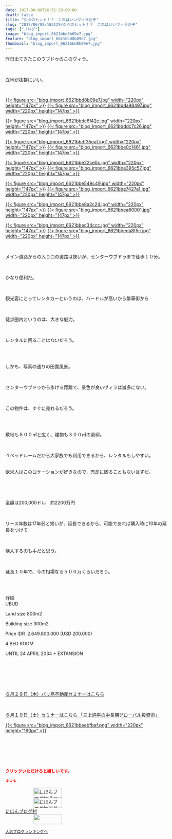 ```yaml
---
date: 2017-06-08T16:51:29+09:00
draft: false
title: "久々のヒット！？　これはいいヴィラだぞ"
slug: "2017/06/08/165129/久々のヒット！？　これはいいヴィラだぞ"
tags: ["ブログ"]
image: "blog_import_6621bbd8b09e7.jpg"
feature: "blog_import_6621bbd8b09e7.jpg"
thumbnail: "blog_import_6621bbd8b09e7.jpg"
---
```

<p>昨日出てきたこのウブドゥのこのヴィラ。</p><p> </p><p>立地が抜群にいい。</p><p> </p><p><a href="blog_import_6621bbd8b09e7.jpg">{{< figure src="blog_import_6621bbd8b09e7.jpg" width="220px" height="147px" >}}</a> <a href="blog_import_6621bbda88497.jpg">{{< figure src="blog_import_6621bbda88497.jpg" width="220px" height="147px" >}}</a></p><p><a href="blog_import_6621bbdc6f42c.jpg">{{< figure src="blog_import_6621bbdc6f42c.jpg" width="220px" height="147px" >}}</a> <a href="blog_import_6621bbddc7c26.jpg">{{< figure src="blog_import_6621bbddc7c26.jpg" width="220px" height="147px" >}}</a></p><p><a href="blog_import_6621bbdf35eaf.jpg">{{< figure src="blog_import_6621bbdf35eaf.jpg" width="220px" height="147px" >}}</a> <a href="blog_import_6621bbe0c1461.jpg">{{< figure src="blog_import_6621bbe0c1461.jpg" width="220px" height="147px" >}}</a></p><p><a href="blog_import_6621bbe22ce0c.jpg">{{< figure src="blog_import_6621bbe22ce0c.jpg" width="220px" height="147px" >}}</a> <a href="blog_import_6621bbe395c57.jpg">{{< figure src="blog_import_6621bbe395c57.jpg" width="220px" height="147px" >}}</a></p><p><a href="blog_import_6621bbe549c49.jpg">{{< figure src="blog_import_6621bbe549c49.jpg" width="220px" height="147px" >}}</a> <a href="blog_import_6621bbe7427a1.jpg">{{< figure src="blog_import_6621bbe7427a1.jpg" width="220px" height="147px" >}}</a></p><p><a href="blog_import_6621bbe8a2c24.jpg">{{< figure src="blog_import_6621bbe8a2c24.jpg" width="220px" height="147px" >}}</a> <a href="blog_import_6621bbea60001.jpg">{{< figure src="blog_import_6621bbea60001.jpg" width="220px" height="147px" >}}</a></p><p><a href="blog_import_6621bbec34ccc.jpg">{{< figure src="blog_import_6621bbec34ccc.jpg" width="220px" height="147px" >}}</a> <a href="blog_import_6621bbeda8f5c.jpg">{{< figure src="blog_import_6621bbeda8f5c.jpg" width="220px" height="147px" >}}</a></p><p> </p><p>メイン道路からの入り口の道路は狭いが、センターウブドゥまで徒歩１０分。</p><p> </p><p>かなり便利だ。</p><p> </p><p>観光客にとってレンタカーというのは、ハードルが高いから繁華街から</p><p> </p><p>徒歩圏内というのは、大きな魅力。</p><p> </p><p>レンタルに困ることはないだろう。</p><p> </p><p><br/>しかも、写真の通りの田園風景。</p><p> </p><p>センターウブドゥから歩ける距離で、景色が良いヴィラは滅多にない。</p><p> </p><p>この物件は、すぐに売れるだろう。</p><p> </p><p><br/>敷地も８００㎡と広く、建物も３００㎡の豪邸。</p><p> </p><p>４ベッドルームだから大家族でも利用できるから、レンタルもしやすい。</p><p><br/>欧米人はこのロケーションが好きなので、売却に困ることもないはずだ。</p><p> </p><p> </p><p>金額は200,000ドル　約2200万円</p><p> </p><p>リース年数は17年弱と短いが、延長できるから、可能であれば購入時に10年の延長をつけて</p><p> </p><p>購入するのも手だと思う。</p><p> </p><p>延長１０年で、今の相場なら５００万くらいだろう。</p><p> </p><p><br/>詳細<br/>UBUD</p><p>Land size 800m2</p><p>Building size 300m2</p><p>Price IDR  2.649.800.000 (USD 200.000)</p><p>4 BED ROOM</p><p>UNTIL 24 APRIL 2034 + EXTANSION</p><p> </p><p> </p><p> </p><p><a href="entry-12281115043.html" target="_blank">６月２９日（木）バリ島不動産セミナーはこちら</a></p><p> </p><p><a href="10_ek" target="_blank">６月１０日（土）セミナーはこちら 「三上純平の中長期グローバル投資術」</a></p><p><a href="10_ek" target="_blank">{{< figure src="blog_import_6621bbeebfbaf.png" width="220px" height="160px" >}}</a></p><p> </p><p> </p><p> </p><p><font color="#ff0000" size="2"><strong>クリックいただけると嬉しいです。</strong></font></p><p><font color="#ff0000" size="2"><strong>↓↓↓</strong></font></p><p><a href="ranking.html?p_cid=01260127" id="&amp;blogmura_banner" target="_blank"><img alt="にほんブログ村 その他生活ブログ 不動産投資へ" border="0" height="31" src="data:image/svg+xml;charset=utf-8,%3Csvg%20xmlns%3D%22http%3A%2F%2Fwww.w3.org%2F2000%2Fsvg%22%20title%3D%22Placeholder%20for%20Images%22%20role%3D%22presentation%22%20viewBox%3D%220%200%2088%2031%22%20%2F%3E" width="88" data-src="//life.blogmura.com/hudousantoushi/img/hudousantoushi88_31.gif" style="aspect-ratio: auto 88 / 31;"/><noscript><img alt="にほんブログ村 その他生活ブログ 不動産投資へ" border="0" height="31" src="//life.blogmura.com/hudousantoushi/img/hudousantoushi88_31.gif" width="88"></noscript></a><br/><a href="ranking.html?p_cid=01260127" target="_blank"><img alt="にほんブログ村 海外生活ブログ バリ島情報へ" border="0" height="31" src="data:image/svg+xml;charset=utf-8,%3Csvg%20xmlns%3D%22http%3A%2F%2Fwww.w3.org%2F2000%2Fsvg%22%20title%3D%22Placeholder%20for%20Images%22%20role%3D%22presentation%22%20viewBox%3D%220%200%2088%2031%22%20%2F%3E" width="88" data-src="https://img-proxy.blog-video.jp/images?url=http%3A%2F%2Foverseas.blogmura.com%2Fbali%2Fimg%2Fbali88_31.gif" style="aspect-ratio: auto 88 / 31;"/><noscript><img alt="にほんブログ村 海外生活ブログ バリ島情報へ" border="0" height="31" src="https://img-proxy.blog-video.jp/images?url=http%3A%2F%2Foverseas.blogmura.com%2Fbali%2Fimg%2Fbali88_31.gif" width="88"></noscript></a><br/><a href="ranking.html?p_cid=01260127" target="_blank">にほんブログ村</a><br/><a href="link.php?1804582" title="人気ブログランキングへ"><img border="0" height="31" src="data:image/svg+xml;charset=utf-8,%3Csvg%20xmlns%3D%22http%3A%2F%2Fwww.w3.org%2F2000%2Fsvg%22%20title%3D%22Placeholder%20for%20Images%22%20role%3D%22presentation%22%20viewBox%3D%220%200%2088%2031%22%20%2F%3E" width="88" data-src="https://blog.with2.net/img/banner/banner_22.gif" style="aspect-ratio: auto 88 / 31;"/><noscript><img border="0" height="31" src="https://blog.with2.net/img/banner/banner_22.gif" width="88"></noscript></a></p><p><a href="link.php?1804582" style="font-size: 12px;">人気ブログランキングへ</a></p>

